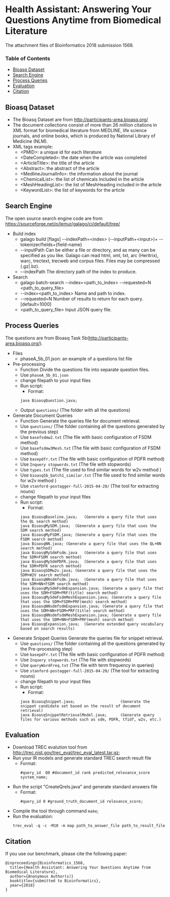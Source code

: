# Health Assistant: Answering Your Questions Anytime from Biomedical Literature
The attachment files of Bioinformatics 2018 submission 1568.

### Table of Contents
- <a href='#bioasq_dataset'>Bioasq Dataset</a>
- <a href='#search_engine'>Search Engine</a>
- <a href='#process_questions'>Process Queries</a>
- <a href='#evaluation'>Evaluation</a>
- <a href='#citation'>Citation</a>


## Bioasq Dataset
- The Bioasq Dataset are from http://participants-area.bioasq.org/
- The document collections consist of more than 26 million citations in XML format for biomedical literature from MEDLINE, life science journals, and online books, which is produced by National Library of Medicine (NLM).
- XML tags example:
	- \<PMID\>: a unique id for each literature
	- \<DateCompleted\>: the date when the article was completed
	- \<ArticleTitle\>: the title of the article 
	- \<Abstract\>: the abstract of the article 
	- \<MedlineJournalInfo\>: the information about the journal
	- \<ChemicalList\>: the list of chemicals included in the article
	- \<MeshHeadingList\>: the list of MeshHeading included in the article
	- \<KeywordList\>: the list of keywords for the article

## Search Engine
The open source search engine code are from https://sourceforge.net/p/lemur/galago/ci/default/tree/
- Build index 
	- galago build [flags] --indexPath=\<index\> (--inputPath+\<input\>)+ --tokenizer/fields+{field-name}   
	- --inputPath   Can be either a file or directory, and as many can be specified as you like.  Galago can read html, xml, txt, arc (Heritrix), warc, trectext, trecweb and corpus files.  Files may be compressed (.gz|.bz).
	- --indexPath   The directory path of the index to produce.	
- Search 
	- galago batch-search --index=\<path_to_index\> --requested=N \<path_to_query_file\>
	- --index=\<path_to_index\> 	Name and path to index.
	- --requested=N					Number of results to return for each query.  \[default=1000\]
	- \<path_to_query_file\>    	Input JSON query file.
	
## Process Queries
The questions are from Bioasq Task 5b(http://participants-area.bioasq.org/).
- Files 
	- phaseA_5b_01.json: an example of a questions list file 
- Pre-processing
	- Function Divide the questions file into separate question files.
	- Use ```phaseA_5b_01.json```
	- change filepath to your input files
	- Run script:
		- Format:   
	  	```
	 	java BioasqQuestion.java;
	- Output ```questions/``` (The folder with all the questions)
- Generate Document Queries
    - Function Generate the queries file for document retrieval.
	- Use ```questions/```            (The folder containing all the questions generated by the previous step)	
	- Use ```basefsdmw2.txt```        (The file with basic configuration of FSDM method)
	- Use ```basefsdmw3Mesh.txt```    (The file with basic configuration of FSDM method)
	- Use ```basepdfr.txt```		  (The file with basic configuration of PDFR method)
	- Use ```Inquery stopwords.txt```     (The file with stopwords)
	- Use ```types.txt```             (The file used to find similar words for w2v method )
	- Use ```bioasq5b_batch1_similar.txt```     (The file used to find similar words for w2v method )
	- Use ```stanford-postagger-full-2015-04-20/```            (The tool for extracting nouns)
	- change filepath to your input files
	- Run script:
		- Format:   
	  	```
	 	java BioasqBaseline.java;	(Generate a query file that uses the QL search method)
		java BioasqMySDM.java;	(Generate a query file that uses the SDM search method)
		java BioasqMyFSDM.java;	(Generate a query file that uses the FSDM search method)
		java BioasqNN.java;	(Generate a query file that uses the QL+NN search method)
		java BioasqMySdmFsdm.java	(Generate a query file that uses the SDM+FSDM search method)
		java BioasqMySdmPDFR.java;	(Generate a query file that uses the SDM+PDFR search method)
		java BioasqSDMw2v.java;	(Generate a query file that uses the SDM+W2V search method)
		java BioasqNNsdmfsdm.java;	(Generate a query file that uses the SDM+NN+FSDM search method)
		java BioasqMySdmFsdmExpansion.java;	(Generate a query file that uses the SDM+FSDM+PRF(title) search method)
		java BioasqMySdmFsdmMeshExpansion.java;	(Generate a query file that uses the SDM+FSDM+PRF(mesh) search method)
		java BioasqNNsdmfsdmExpansion.java;	(Generate a query file that uses the SDM+NN+FSDM+PRF(title) search method)
		java BioasqNNsdmfsdmMeshExpansion.java;	(Generate a query file that uses the SDM+NN+FSDM+PRF(mesh) search method)
		java BioasqExpansion.java;	(Generate extended query vocabulary based on search results)
- Generate Snippet Queries
  Generate the queries file for snippet retrieval.
	- Use ```questions/```            (The folder containing all the questions generated by the Pre-processing step)	
	- Use ```basepdfr.txt```		  (The file with basic configuration of PDFR method)
	- Use ```Inquery stopwords.txt``` (The file with stopwords)
	- Use ```queryWordFreq.txt```     (The file with term frequency in queries)
	- Use ```stanford-postagger-full-2015-04-20/```            (The tool for extracting nouns)
	- change filepath to your input files
	- Run script:
		- Format:   
	  	```
	 	java BioasqSnippet.java;  					(Generate the snippet candidate set based on the result of document retrieval)
		java BioasqSnippetRetrievalModel.java;  	(Generate query files for various methods such as sdm, PDFR, tfidf, w2v, etc.)
## Evaluation
- Download TREC evalution tool from http://trec.nist.gov/trec_eval/trec_eval_latest.tar.gz;
- Run your IR models and generate standard TREC search result file
	- Format:   
	  ```
	  #query_id  Q0 #document_id rank predicted_relevance_score system_name;
	    ```
- Run the script "CreateQrels.java" and generate standard answers file
	- Format: 
	  ```
	  #query_id 0 #ground_truth_document_id relevance_score;
	  ```
- Compile the tool through command ```make```;
- Run the evaluation:
  ```
  trec_eval -q -c -M10 -m map path_to_answer_file path_to_result_file
## Citation
If you use our benchmark, please cite the following paper:

	@inproceedings{Bioinformatics_1568,
	  title={Health Assistant: Answering Your Questions Anytime from Biomedical Literature},
	  author={Anonymous Author(s)}
	  booktitle={submitted to Bioinformatics},
	  year={2018}
	}

